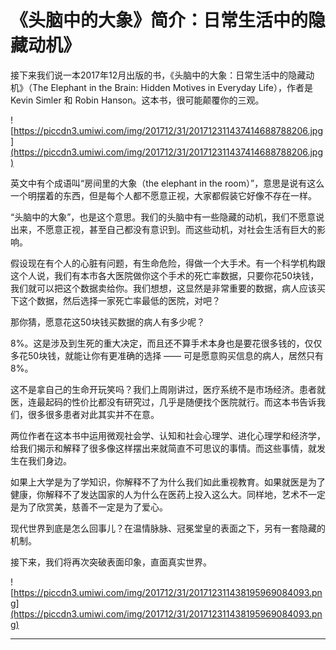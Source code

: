 # 《头脑中的大象》简介：日常生活中的隐藏动机》

接下来我们说一本2017年12月出版的书，《头脑中的大象：日常生活中的隐藏动机》（The Elephant in the Brain: Hidden Motives in Everyday Life），作者是 Kevin Simler 和 Robin Hanson。这本书，很可能颠覆你的三观。

![https://piccdn3.umiwi.com/img/201712/31/201712311437414688788206.jpg](https://piccdn3.umiwi.com/img/201712/31/201712311437414688788206.jpg)

英文中有个成语叫“房间里的大象（the elephant in the room）”，意思是说有这么一个明摆着的东西，但是每个人都不愿意正视，大家都假装它好像不存在一样。

“头脑中的大象”，也是这个意思。我们的头脑中有一些隐藏的动机，我们不愿意说出来，不愿意正视，甚至自己都没有意识到。而这些动机，对社会生活有巨大的影响。

假设现在有个人的心脏有问题，有生命危险，得做一个大手术。有一个科学机构跟这个人说，我们有本市各大医院做你这个手术的死亡率数据，只要你花50块钱，我们就可以把这个数据卖给你。我们想想，这显然是非常重要的数据，病人应该买下这个数据，然后选择一家死亡率最低的医院，对吧？

那你猜，愿意花这50块钱买数据的病人有多少呢？

8%。这是涉及到生死的重大决定，而且还不算手术本身也是要花很多钱的，仅仅多花50块钱，就能让你有更准确的选择 —— 可是愿意购买信息的病人，居然只有8%。

这不是拿自己的生命开玩笑吗？我们上周刚讲过，医疗系统不是市场经济。患者就医，连最起码的性价比都没有研究过，几乎是随便找个医院就行。而这本书告诉我们，很多很多患者对此其实并不在意。

两位作者在这本书中运用微观社会学、认知和社会心理学、进化心理学和经济学，给我们揭示和解释了很多像这样摆出来就简直不可思议的事情。而这些事情，就发生在我们身边。

如果上大学是为了学知识，你解释不了为什么我们如此重视教育。如果就医是为了健康，你解释不了发达国家的人为什么在医药上投入这么大。同样地，艺术不一定是为了欣赏美，慈善不一定是为了爱心。

现代世界到底是怎么回事儿？在温情脉脉、冠冕堂皇的表面之下，另有一套隐藏的机制。

接下来，我们将再次突破表面印象，直面真实世界。 

![https://piccdn3.umiwi.com/img/201712/31/201712311438195969084093.png](https://piccdn3.umiwi.com/img/201712/31/201712311438195969084093.png)

---
